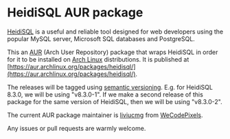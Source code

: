 HeidiSQL AUR package
============

[HeidiSQL](http://www.heidisql.com/) is a useful and reliable tool designed for web developers using the popular MySQL server, Microsoft SQL databases and PostgreSQL.

This an [AUR](https://aur.archlinux.org/) (Arch User Repository) package that wraps HeidiSQL in order for it to be installed on [Arch Linux](https://www.archlinux.org/) distributions. It is published at [https://aur.archlinux.org/packages/heidisql/](https://aur.archlinux.org/packages/heidisql/).

The releases will be tagged using [semantic versioning](http://semver.org/). E.g. for HeidiSQL 8.3.0, we will be using "v8.3.0-1". If we make a second release of this package for the same version of HeidiSQL, then we will be using "v8.3.0-2".

The current AUR package maintainer is [liviucmg](https://github.com/liviucmg) from [WeCodePixels](http://wecodepixels.com).

Any issues or pull requests are warmly welcome.